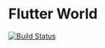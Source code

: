 # Flutter World

[![Build Status](https://travis-ci.org/xrr2016/flutter-world.svg?branch=master)](https://travis-ci.org/xrr2016/flutter-world)
